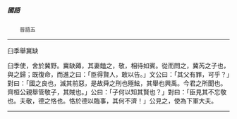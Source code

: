 

##### 國語
　　`晉語五`

* * *

臼季舉冀缺

臼季使，舍於冀野。冀缺薅，其妻饁之，敬，相待如賓。從而問之，冀芮之子也，與之歸；既復命，而進之曰：「臣得賢人，敢以告。」文公曰：「其父有罪，可乎？」對曰：「國之良也，滅其前惡，是故舜之刑也殛鮌，其舉也興禹。今君之所聞也。齊桓公親舉管敬子，其賊也。」公曰：「子何以知其賢也？」對曰：「臣見其不忘敬也。夫敬，德之恪也。恪於德以臨事，其何不濟！」公見之，使為下軍大夫。

* * *

